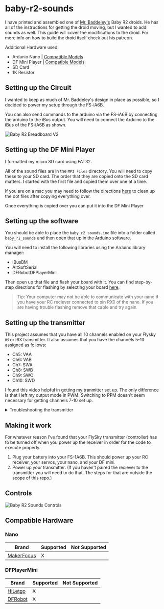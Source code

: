 # baby-r2-sounds

I have printed and assembled one of [Mr. Baddeley's](https://www.patreon.com/mrbaddeley) Baby R2 droids. He has all of the instructions for getting the droid moving, but I wanted to add sounds as well. This guide will cover the modifications to the droid. For more info on how to build the droid itself check out his patreon.

Additional Hardware used:

- Ardunio Nano | [Compatible Models](#compatible-hardware)
- DF Mini Player | [Compatible Models](#compatible-hardware)
- SD Card
- 1K Resistor

## Setting up the Circuit

I wanted to keep as much of Mr. Baddeley's design in place as possible, so I decided to power my setup through the FS-iA6B.

You can also send commands to the arduino via the FS-iA6B by connecting the arduino to the iBus output. You will need to connect the Arduino to the iBus of the FS-iA6B as shown.

![Baby R2 Breadboard V2](https://user-images.githubusercontent.com/39142975/172476735-745b308c-cbf0-40e5-90da-56930a86132c.png)

## Setting up the DF Mini Player

I formatted my micro SD card using FAT32.

All of the sound files are in the `MP3 Files` directory. You will need to copy these to your SD card. The order that they are copied onto the SD card matters. I started with the first file and copied them over one at a time.

If you are on a mac you may need to follow the directions [here](https://wiki.dfrobot.com/DFPlayer_Mini_SKU_DFR0299#target_6) to clean up the dot files after copying everything over.

Once everything is copied over you can put it into the DF Mini Player

## Setting up the software

You should be able to place the `baby_r2_sounds.ino` file into a folder called `baby_r2_sounds` and then open that up in the [Arduino software](https://www.arduino.cc/en/software).

You will need to install the following libraries using the Arduino library manager:

- iBusBM
- AltSoftSerial
- DFRobotDFPlayerMini

Then open up that file and flash your board with it. You can find step-by-step directions for flashing by selecting your board [here](https://www.arduino.cc/en/Guide).

> Tip: Your computer may not be able to communicate with your nano if you have your RC reciever connected to pin RX0 of the nano. If you are having trouble flashing remove that cable and try again.

## Setting up the transmitter

This project assumes that you have all 10 channels enabled on your Flysky i6 or i6X transmitter. It also assumes that you have the channels 5-10 assigned as follows:

- Ch5: VAA
- Ch6: VAB
- Ch7: SWA
- Ch8: SWB
- Ch9: SWC
- Ch10: SWD

I found [this video](https://www.youtube.com/watch?v=ZwM_AoKfoj0) helpful in getting my tranmitter set up. The only difference is that I left my output mode in PWM. Switching to PPM doesn't seem necessary for getting channels 7-10 set up.

<details>
  <summary>Troubleshooting the transmitter</summary>

> If things aren't working one thing to check is if your receiver is sending the correct values to the nano. To do this you can edit the code to turn debugTransmitter on.
>
> > bool debugTransmitter = true; // Set serial monitor to 115200
> > After you do make this change:
>
> 1. Upload those changes to your nano
> 2. Open the serial monitor in the Arduino software
> 3. Set the serial monitor rate to 115200
> 4. Turn your RC transmitter on and change the volume and/or toggle the toggle switches
>
> If things are working you should see the updated values for each channel in the serial monitor.

</details>

## Making it work

For whatever reason I've found that your FlySky transmitter (controller) has to be turned off when you power up the receiver in order for the code to execute properly.

1. Plug your battery into your FS-1A6B. This should power up your RC receiver, your servos, your nano, and your DF mini.
2. Power up your transmitter. (If you haven't paired the reciever to the transmitter you will need to do that. The steps for that are outside the scope of this repo.)

## Controls

![Baby R2 Sounds Controls](https://user-images.githubusercontent.com/39142975/149840752-1e6b11ea-07b3-4312-a17c-db5ac8ca2787.png)

## Compatible Hardware

### Nano

| Brand                                      | Supported | Not Supported |
| ------------------------------------------ | --------- | ------------- |
| [MakerFocus](https://tinyurl.com/2mt5uw78) | X         |               |

### DFPlayerMini

| Brand                                   | Supported | Not Supported |
| --------------------------------------- | --------- | ------------- |
| [HiLetgo](https://tinyurl.com/y764yvr8) | X         |               |
| [DFRobot](https://tinyurl.com/4naf9mhx) | X         |               |
